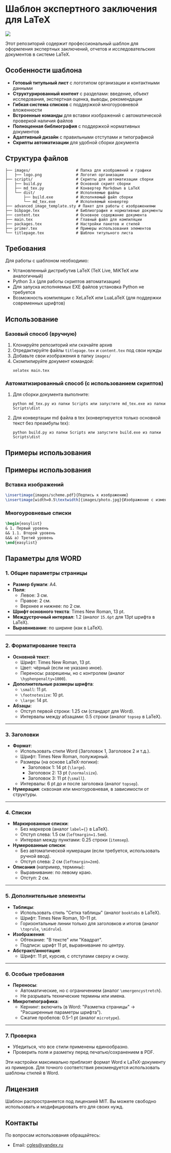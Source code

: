 # Шаблон экспертного заключения для LaTeX

![](Images/Shablon.jpg)


Этот репозиторий содержит профессиональный шаблон для оформления экспертных заключений, отчетов и исследовательских документов в системе LaTeX.

## Особенности шаблона

- **Готовый титульный лист** с логотипом организации и контактными данными
- **Структурированный контент** с разделами: введение, объект исследования, экспертная оценка, выводы, рекомендации
- **Гибкая система списков** с поддержкой многоуровневой вложенности
- **Встроенные команды** для вставки изображений с автоматической проверкой наличия файлов
- **Полноценная библиография** с поддержкой нормативных документов
- **Адаптивный дизайн** с правильными отступами и типографикой
- **Скрипты автоматизации** для удобной сборки документа

## Структура файлов

```
├── images/                    # Папка для изображений и графики
│   ├── logo.png               # Логотип организации
├── scripts/                   # Скрипты для автоматизации сборки
│   ├── build.py               # Основной скрипт сборки
│   ├── md_tex.py              # Конвертер Markdown в LaTeX
│   └── dist/                  # Исполняемые файлы
│       ├── build.exe          # Исполняемый файл сборки
│       └── md_tex.exe         # Исполняемый конвертер
├── advanced_image_template.sty # Пакет для работы с изображениями
├── bibpage.tex                # Библиография и нормативные документы
├── content.tex                # Основное содержание документа
├── main.tex                   # Главный файл для компиляции
├── packages.tex               # Настройки пакетов и стилей
├── primer.tex                 # Примеры использования элементов
└── titlepage.tex              # Шаблон титульного листа
```

## Требования

Для работы с шаблоном необходимо:
- Установленный дистрибутив LaTeX (TeX Live, MiKTeX или аналогичный)
- Python 3.x (для работы скриптов автоматизации)
- Для запуска исполняемых EXE файлов установка Python не требуется
- Возможность компиляции с XeLaTeX или LuaLaTeX (для поддержки современных шрифтов)

## Использование

### Базовый способ (вручную)
1. Клонируйте репозиторий или скачайте архив
2. Отредактируйте файлы `titlepage.tex` и `content.tex` под свои нужды
3. Добавьте свои изображения в папку `images/`
4. Скомпилируйте документ командой:
   ```
   xelatex main.tex
   ```

### Автоматизированный способ (с использованием скриптов)
1. Для сборки документа выполните:
   ```
   python md_tex.py из папки Scripts или запустите md_tex.exe из папки Scripts\dist
   ```
   

2. Для конвертации md файла в tex (конвертируется только основной текст без преамбулы tex):

   ```
   python build.py из папки Scripts или запустите build.exe из папки Scripts\dist
   ```

## Примеры использования



## Примеры использования

### Вставка изображений
```tex
\insertimage{images/scheme.pdf}{Подпись к изображению}
\insertimage[width=0.5\textwidth]{images/photo.jpg}{Изображение с измененным размером}
```

### Многоуровневые списки
```tex
\begin{easylist}
& 1. Первый уровень
&& 1.1. Второй уровень
&&& а) Третий уровень
\end{easylist}
```

## Параметры для WORD

### **1. Общие параметры страницы**
- **Размер бумаги**: A4.
- **Поля**:
  - Левое: 3 см.
  - Правое: 2 см.
  - Верхнее и нижнее: по 2 см.
- **Шрифт основного текста**: Times New Roman, 13 pt.
- **Междустрочный интервал**: 1.2 (аналог `15.6pt` для 13pt шрифта в LaTeX).
- **Выравнивание**: по ширине (как в LaTeX).

---

### **2. Форматирование текста**
- **Основной текст**:
  - Шрифт: Times New Roman, 13 pt.
  - Цвет: чёрный (если не указано иное).
  - Переносы: разрешены, но с контролем (аналог `\hyphenpenalty=1000`).
- **Дополнительные размеры шрифта**:
  - `\small`: 11 pt.
  - `\footnotesize`: 10 pt.
  - `\large`: 14 pt.
- **Абзацы**:
  - Отступ первой строки: 1.25 см (стандарт для Word).
  - Интервалы между абзацами: 0.5 строки (аналог `topsep` в LaTeX).

---

### **3. Заголовки**
- **Формат**:
  - Использовать стили Word (Заголовок 1, Заголовок 2 и т.д.).
  - Шрифт: Times New Roman, полужирный.
  - Размеры (на основе LaTeX-логики):
    - Заголовок 1: 14 pt (`\large`).
    - Заголовок 2: 13 pt (`\normalsize`).
    - Заголовок 3: 11 pt (`\small`).
  - Интервалы: 6 pt до и после заголовка (аналог `topsep`).
- **Нумерация**: сквозная или многоуровневая, в зависимости от структуры.

---

### **4. Списки**
- **Маркированные списки**:
  - Без маркеров (аналог `label={}` в LaTeX).
  - Отступ слева: 1.5 см (`leftmargin=1.5em`).
  - Интервал между пунктами: 0.25 строки (`itemsep`).
- **Нумерованные списки**:
  - Без автоматической нумерации (если требуется, использовать ручной ввод).
  - Отступ слева: 2 см (`leftmargin=2em`).
- **Описания** (например, термины):
  - Выравнивание: по левому краю.
  - Отступ: 2 см.

---

### **5. Дополнительные элементы**
- **Таблицы**:
  - Использовать стиль "Сетка таблицы" (аналог `booktabs` в LaTeX).
  - Шрифт: Times New Roman, 10–11 pt.
  - Горизонтальные линии только для заголовков и итогов (аналог `\toprule`, `\midrule`).
- **Изображения**:
  - Обтекание: "В тексте" или "Квадрат".
  - Подписи: шрифт 11 pt, выравнивание по центру.
- **Абстракт/аннотация**:
  - Шрифт: 11 pt, курсив, с отступами сверху и снизу.

---

### **6. Особые требования**
- **Переносы**:
  - Автоматические, но с ограничением (аналог `\emergencystretch`).
  - Не разрывать технические термины или имена.
- **Микротипографика**:
  - Кернинг: включить (в Word: "Разметка страницы" → "Расширенные параметры шрифта").
  - Сжатие пробелов: 0.5–1 pt (аналог `microtype`).

---

### **7. Проверка**
- Убедиться, что все стили применены единообразно.
- Проверить поля и разметку перед печатью/сохранением в PDF.

Эти настройки максимально приблизят формат Word к LaTeX-документу из примеров. Для точного соответствия рекомендуется использовать шаблоны стилей в Word.

## Лицензия

Шаблон распространяется под лицензией MIT. Вы можете свободно использовать и модифицировать его для своих нужд.

## Контакты

По вопросам использования обращайтесь:
- Email: cgles@yandex.ru
